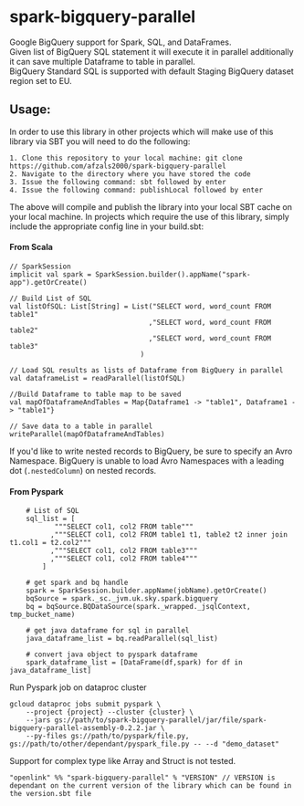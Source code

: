 spark-bigquery-parallel
=======================

Google BigQuery support for Spark, SQL, and DataFrames.    
Given list of BigQuery SQL statement it will execute it in parallel additionally it can save multiple Dataframe to table in parallel.    
BigQuery Standard SQL is supported with default Staging BigQuery dataset region set to EU.  

 
## Usage:

In order to use this library in other projects which will make use of this library via SBT you will need to do the following:
```
1. Clone this repository to your local machine: git clone https://github.com/afzals2000/spark-bigquery-parallel
2. Navigate to the directory where you have stored the code
3. Issue the following command: sbt followed by enter
4. Issue the following command: publishLocal followed by enter   
``` 

The above will compile and publish the library into your local SBT cache on your local machine. In projects which require the use of this library, simply include the appropriate config line
in your build.sbt:


#### From Scala

```
// SparkSession
implicit val spark = SparkSession.builder().appName("spark-app").getOrCreate()

// Build List of SQL
val listOfSQL: List[String] = List("SELECT word, word_count FROM table1"
                                  ,"SELECT word, word_count FROM table2"
                                  ,"SELECT word, word_count FROM table3"
                                )

// Load SQL results as lists of Dataframe from BigQuery in parallel
val dataframeList = readParallel(listOfSQL)

//Build Dataframe to table map to be saved
val mapOfDataframeAndTables = Map{Dataframe1 -> "table1", Dataframe1 -> "table1"}

// Save data to a table in parallel
writeParallel(mapOfDataframeAndTables)
```

If you'd like to write nested records to BigQuery, be sure to specify an Avro Namespace.
BigQuery is unable to load Avro Namespaces with a leading dot (`.nestedColumn`) on nested records.


#### From Pyspark
```
    # List of SQL
    sql_list = [
           """SELECT col1, col2 FROM table"""
          ,"""SELECT col1, col2 FROM table1 t1, table2 t2 inner join t1.col1 = t2.col2"""
          ,"""SELECT col1, col2 FROM table3"""
          ,"""SELECT col1, col2 FROM table4"""
        ]

    # get spark and bq handle
    spark = SparkSession.builder.appName(jobName).getOrCreate()
    bqSource = spark._sc._jvm.uk.sky.spark.bigquery
    bq = bqSource.BQDataSource(spark._wrapped._jsqlContext, tmp_bucket_name)
    
    # get java dataframe for sql in parallel
    java_dataframe_list = bq.readParallel(sql_list)

    # convert java object to pyspark dataframe
    spark_dataframe_list = [DataFrame(df,spark) for df in java_dataframe_list]

```

Run Pyspark job on dataproc cluster
```
gcloud dataproc jobs submit pyspark \
    --project {project} --cluster {cluster} \
    --jars gs://path/to/spark-bigquery-parallel/jar/file/spark-bigquery-parallel-assembly-0.2.2.jar \
    --py-files gs://path/to/pyspark/file.py, gs://path/to/other/dependant/pyspark_file.py -- --d "demo_dataset"
```

Support for complex type like Array and Struct is not tested.


```
"openlink" %% "spark-bigquery-parallel" % "VERSION" // VERSION is dependant on the current version of the library which can be found in the version.sbt file 
```